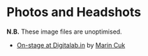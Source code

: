 # Photos and Headshots

**N.B.** These image files are unoptimised.

* [On-stage at Digitalab.in](https://github.com/csswizardry/press/blob/master/files/digitalab.in.jpg) by [Marin Cuk](https://www.facebook.com/mcveventography/)
